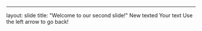 ---
layout: slide
title: "Welcome to our second slide!"
New texted
Your text
Use the left arrow to go back!
